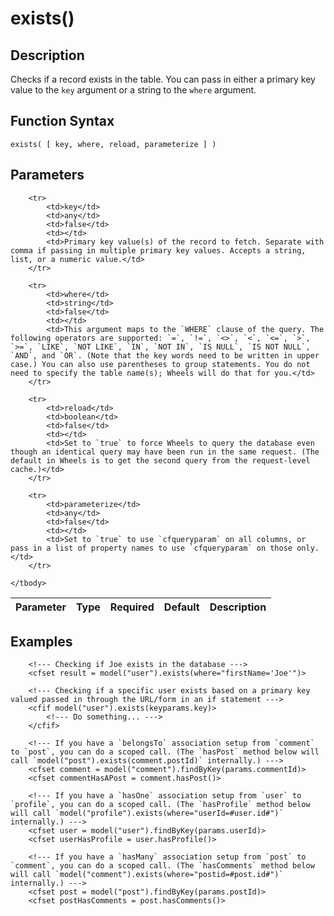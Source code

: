 # exists()

## Description
Checks if a record exists in the table. You can pass in either a primary key value to the `key` argument or a string to the `where` argument.

## Function Syntax
	exists( [ key, where, reload, parameterize ] )


## Parameters
<table>
	<thead>
		<tr>
			<th>Parameter</th>
			<th>Type</th>
			<th>Required</th>
			<th>Default</th>
			<th>Description</th>
		</tr>
	</thead>
	<tbody>
		
		<tr>
			<td>key</td>
			<td>any</td>
			<td>false</td>
			<td></td>
			<td>Primary key value(s) of the record to fetch. Separate with comma if passing in multiple primary key values. Accepts a string, list, or a numeric value.</td>
		</tr>
		
		<tr>
			<td>where</td>
			<td>string</td>
			<td>false</td>
			<td></td>
			<td>This argument maps to the `WHERE` clause of the query. The following operators are supported: `=`, `!=`, `<>`, `<`, `<=`, `>`, `>=`, `LIKE`, `NOT LIKE`, `IN`, `NOT IN`, `IS NULL`, `IS NOT NULL`, `AND`, and `OR`. (Note that the key words need to be written in upper case.) You can also use parentheses to group statements. You do not need to specify the table name(s); Wheels will do that for you.</td>
		</tr>
		
		<tr>
			<td>reload</td>
			<td>boolean</td>
			<td>false</td>
			<td></td>
			<td>Set to `true` to force Wheels to query the database even though an identical query may have been run in the same request. (The default in Wheels is to get the second query from the request-level cache.)</td>
		</tr>
		
		<tr>
			<td>parameterize</td>
			<td>any</td>
			<td>false</td>
			<td></td>
			<td>Set to `true` to use `cfqueryparam` on all columns, or pass in a list of property names to use `cfqueryparam` on those only.</td>
		</tr>
		
	</tbody>
</table>


## Examples
	
		<!--- Checking if Joe exists in the database --->
		<cfset result = model("user").exists(where="firstName='Joe'")>

		<!--- Checking if a specific user exists based on a primary key valued passed in through the URL/form in an if statement --->
		<cfif model("user").exists(keyparams.key)>
			<!--- Do something... --->
		</cfif>

		<!--- If you have a `belongsTo` association setup from `comment` to `post`, you can do a scoped call. (The `hasPost` method below will call `model("post").exists(comment.postId)` internally.) --->
		<cfset comment = model("comment").findByKey(params.commentId)>
		<cfset commentHasAPost = comment.hasPost()>

		<!--- If you have a `hasOne` association setup from `user` to `profile`, you can do a scoped call. (The `hasProfile` method below will call `model("profile").exists(where="userId=#user.id#")` internally.) --->
		<cfset user = model("user").findByKey(params.userId)>
		<cfset userHasProfile = user.hasProfile()>

		<!--- If you have a `hasMany` association setup from `post` to `comment`, you can do a scoped call. (The `hasComments` method below will call `model("comment").exists(where="postid=#post.id#")` internally.) --->
		<cfset post = model("post").findByKey(params.postId)>
		<cfset postHasComments = post.hasComments()>
